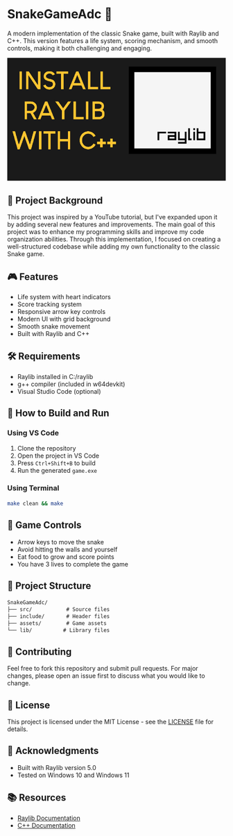 # SnakeGameAdc 🐍

A modern implementation of the classic Snake game, built with Raylib and C++. This version features a life system, scoring mechanism, and smooth controls, making it both challenging and engaging.

![Game Preview](preview.jpg)

## 🎯 Project Background
This project was inspired by a YouTube tutorial, but I've expanded upon it by adding several new features and improvements. The main goal of this project was to enhance my programming skills and improve my code organization abilities. Through this implementation, I focused on creating a well-structured codebase while adding my own functionality to the classic Snake game.

## 🎮 Features
- Life system with heart indicators
- Score tracking system
- Responsive arrow key controls
- Modern UI with grid background
- Smooth snake movement
- Built with Raylib and C++

## 🛠️ Requirements
- Raylib installed in C:/raylib
- g++ compiler (included in w64devkit)
- Visual Studio Code (optional)

## 🚀 How to Build and Run

### Using VS Code
1. Clone the repository
2. Open the project in VS Code
3. Press `Ctrl+Shift+B` to build
4. Run the generated `game.exe`

### Using Terminal
```bash
make clean && make
```

## 🎯 Game Controls
- Arrow keys to move the snake
- Avoid hitting the walls and yourself
- Eat food to grow and score points
- You have 3 lives to complete the game

## 📁 Project Structure
```
SnakeGameAdc/
├── src/           # Source files
├── include/       # Header files
├── assets/        # Game assets
└── lib/          # Library files
```

## 🤝 Contributing
Feel free to fork this repository and submit pull requests. For major changes, please open an issue first to discuss what you would like to change.

## 📝 License
This project is licensed under the MIT License - see the [LICENSE](LICENSE) file for details.

## 🙏 Acknowledgments
- Built with Raylib version 5.0
- Tested on Windows 10 and Windows 11

## 📚 Resources
- [Raylib Documentation](https://www.raylib.com/)
- [C++ Documentation](https://en.cppreference.com/)
